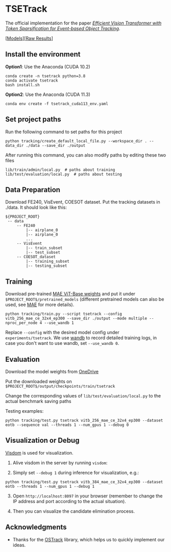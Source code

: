 # TSETrack
The official implementation for the paper [_Efficient Vision Transformer with Token Sparsification for Event-based Object Tracking_](https://xxx).

[[Models]([https://xx](https://1drv.ms/f/s!AoopRFuuZ7xoh9BxI6aZVJJwpHX5iw?e=Fx1qpv))][[Raw Results](https://1drv.ms/u/s!AoopRFuuZ7xoh9BvNK1eTCL_lX8jIg?e=t3froa)]



## Install the environment
**Option1**: Use the Anaconda (CUDA 10.2)
```
conda create -n tsetrack python=3.8
conda activate tsetrack
bash install.sh
```

**Option2**: Use the Anaconda (CUDA 11.3)
```
conda env create -f tsetrack_cuda113_env.yaml
```
 
## Set project paths
Run the following command to set paths for this project
```
python tracking/create_default_local_file.py --workspace_dir . --data_dir ./data --save_dir ./output
```
After running this command, you can also modify paths by editing these two files
```
lib/train/admin/local.py  # paths about training
lib/test/evaluation/local.py  # paths about testing
```

## Data Preparation
Download FE240, VisEvent, COESOT dataset.
Put the tracking datasets in ./data. It should look like this:
   ```
   ${PROJECT_ROOT}
    -- data
        -- FE240
            |-- airplane_0
            |-- airplane_0
            ...
        -- VisEvent
            |-- train_subset
            |-- test_subset
        -- COESOT_dataset
            |-- training_subset
            |-- testing_subset
   ```


## Training
Download pre-trained [MAE ViT-Base weights](https://dl.fbaipublicfiles.com/mae/pretrain/mae_pretrain_vit_base.pth) and put it under `$PROJECT_ROOT$/pretrained_models` (different pretrained models can also be used, see [MAE](https://github.com/facebookresearch/mae) for more details).

```
python tracking/train.py --script tsetrack --config vitb_256_mae_ce_32x4_ep300 --save_dir ./output --mode multiple --nproc_per_node 4 --use_wandb 1
```

Replace `--config` with the desired model config under `experiments/tsetrack`. We use [wandb](https://github.com/wandb/client) to record detailed training logs, in case you don't want to use wandb, set `--use_wandb 0`.


## Evaluation
Download the model weights from [OneDrive]([https://xx](https://1drv.ms/f/s!AoopRFuuZ7xoh9BxI6aZVJJwpHX5iw?e=Fx1qpv)) 

Put the downloaded weights on `$PROJECT_ROOT$/output/checkpoints/train/tsetrack`

Change the corresponding values of `lib/test/evaluation/local.py` to the actual benchmark saving paths

Testing examples:
```
python tracking/test.py tsetrack vitb_256_mae_ce_32x4_ep300 --dataset eotb --sequence val --threads 1 --num_gpus 1 --debug 0
```


## Visualization or Debug 
[Visdom](https://github.com/fossasia/visdom) is used for visualization. 
1. Alive visdom in the server by running `visdom`:

2. Simply set `--debug 1` during inference for visualization, e.g.:
```
python tracking/test.py tsetrack vitb_384_mae_ce_32x4_ep300 --dataset eotb --threads 1 --num_gpus 1 --debug 1
```
3. Open `http://localhost:8097` in your browser (remember to change the IP address and port according to the actual situation).

4. Then you can visualize the candidate elimination process.

## Acknowledgments
* Thanks for the [OSTrack](https://github.com/botaoye/OSTrack) library, which helps us to quickly implement our ideas. 

<!-- 
## Citation
If our work is useful for your research, please consider citing:

```Bibtex

``` -->

